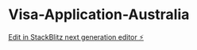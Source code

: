 # Visa-Application-Australia

[Edit in StackBlitz next generation editor ⚡️](https://stackblitz.com/~/github.com/alejandrohernandez777/Visa-Application-Australia)